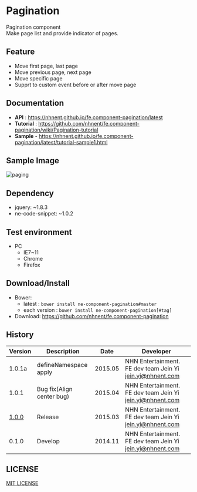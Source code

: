 Pagination
===============
Pagination component<br>
Make page list and provide indicator of pages.

## Feature
* Move first page, last page
* Move previous page, next page 
* Move specific page
* Supprt to custom event before or after move page

## Documentation
* **API** : https://nhnent.github.io/fe.component-pagination/latest
* **Tutorial** : https://github.com/nhnent/fe.component-pagination/wiki/Pagination-tutorial
* **Sample** - https://nhnent.github.io/fe.component-pagination/latest/tutorial-sample1.html


## Sample Image
![paging](https://cloud.githubusercontent.com/assets/11814228/8349426/9449564a-1b57-11e5-96fa-0a067b8e718c.png)

## Dependency
* jquery: ~1.8.3
* ne-code-snippet: ~1.0.2

## Test environment
* PC
	* IE7~11
	* Chrome
	* Firefox


## Download/Install
* Bower:
   * latest : `bower install ne-component-pagination#master`
   * each version : `bower install ne-component-pagination[#tag]`
* Download: https://github.com/nhnent/fe.component-pagination

## History
| Version | Description | Date | Developer |
| ---- | ---- | ---- | ---- |
| 1.0.1a | defineNamespace apply | 2015.05 | NHN Entertainment. FE dev team Jein Yi <jein.yi@nhnent.com> |
| 1.0.1 | Bug fix(Align center bug) | 2015.04 | NHN Entertainment. FE dev team Jein Yi <jein.yi@nhnent.com> |
| <a href="https://github.nhnent.com/pages/fe/component-pagination/1.0.0">1.0.0</a> | Release | 2015.03 | NHN Entertainment. FE dev team Jein Yi <jein.yi@nhnent.com> |
| 0.1.0 | Develop | 2014.11 | NHN Entertainment. FE dev team Jein Yi <jein.yi@nhnent.com> |


## LICENSE
[MIT LICENSE](LICENSE)